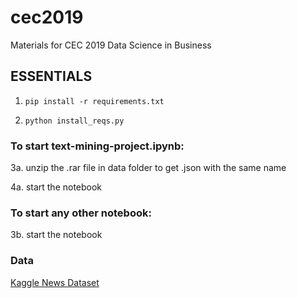 # cec2019

Materials for CEC 2019 Data Science in Business

## ESSENTIALS

1. `pip install -r requirements.txt`

2. `python install_reqs.py`

### To start text-mining-project.ipynb:

3a. unzip the .rar file in data folder to get .json with the same name

4a. start the notebook

### To start any other notebook:

3b. start the notebook

### Data

<a href=https://www.kaggle.com/rmisra/news-category-dataset/kernels>Kaggle News Dataset</a>
